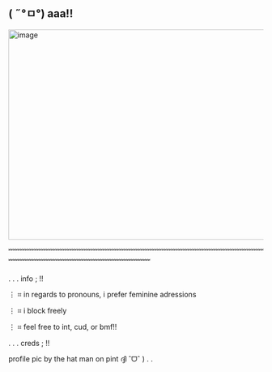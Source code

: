 ## ( ˶°ㅁ°) aaa!! 

<img width="736" height="414" alt="image" src="https://github.com/user-attachments/assets/92df8426-9672-49a6-9c8c-ec530dd827a9" />

﹌﹌﹌﹌﹌﹌﹌﹌﹌﹌﹌﹌﹌﹌﹌﹌﹌﹌﹌﹌﹌﹌﹌﹌﹌﹌﹌﹌﹌﹌﹌﹌﹌﹌﹌﹌﹌﹌﹌﹌﹌﹌﹌﹌﹌﹌﹌﹌﹌﹌﹌﹌﹌﹌﹌﹌

. . . info ; !!

⋮ ⌗ in regards to pronouns, i prefer feminine adressions 

⋮ ⌗ i block freely

⋮ ⌗ feel free to int, cud, or bmf!!

. . . creds ; !! 

profile pic by the hat man on pint ദ്ദി ˆᗜˆ ) . .
